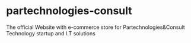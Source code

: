 # partechnologies-consult
The official Website with e-commerce store for Partechnologies&amp;Consult Technology startup and I.T solutions
